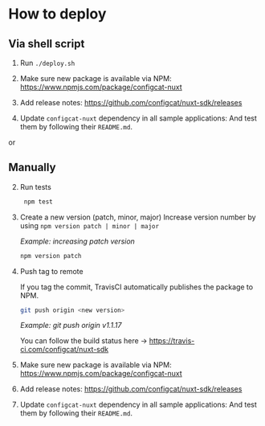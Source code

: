 # How to deploy

## Via shell script

1. Run `./deploy.sh`

1. Make sure new package is available via NPM: https://www.npmjs.com/package/configcat-nuxt

1. Add release notes: https://github.com/configcat/nuxt-sdk/releases

2. Update `configcat-nuxt` dependency in all sample applications:
   And test them by following their `README.md`.

or

## Manually

2. Run tests
   ```bash
    npm test
    ```

3. Create a new version (patch, minor, major)
Increase version number by using `npm version patch | minor | major`

    *Example: increasing patch version* 
    ```bash
    npm version patch
    ```
1. Push tag to remote
    
    If you tag the commit, TravisCI automatically publishes the package to NPM. 
    ```bash
    git push origin <new version>
    ```
    *Example: git push origin v1.1.17*

    You can follow the build status here -> https://travis-ci.com/configcat/nuxt-sdk

1. Make sure new package is available via NPM: https://www.npmjs.com/package/configcat-nuxt

1. Add release notes: https://github.com/configcat/nuxt-sdk/releases

2. Update `configcat-nuxt` dependency in all sample applications:
   And test them by following their `README.md`.